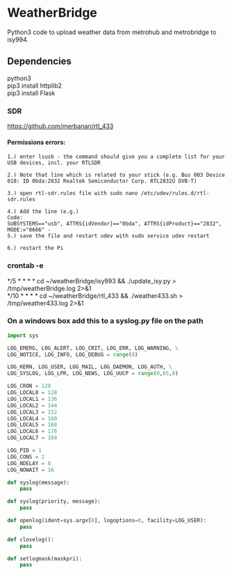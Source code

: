 # WeatherBridge
Python3 code to upload weather data from metrohub and metrobridge to isy994.


## Dependencies
python3  <br>
pip3 install httplib2  <br>
pip3 install Flask  <br>

### SDR
https://github.com/merbanan/rtl_433

#### Permissions errors:
    1.) enter lsusb - the command should give you a complete list for your USB devices, incl. your RTLSDR

    2.) Note that line which is related to your stick (e.g. Bus 003 Device 018: ID 0bda:2832 Realtek Semiconductor Corp. RTL2832U DVB-T)

    3.) open rtl-sdr.rules file with sudo nano /etc/udev/rules.d/rtl-sdr.rules

    4.) Add the line (e.g.)
    Code:
    SUBSYSTEMS=="usb", ATTRS{idVendor}=="0bda", ATTRS{idProduct}=="2832", MODE:="0666" -
    5.) save the file and restart udev with sudo service udev restart

    6.) restart the Pi

### crontab -e
*/5 * * * *  cd ~/weatherBridge/isy993 && ./update_isy.py > /tmp/weatherBridge.log 2>&1 <br>
*/10 * * * * cd ~/weatherBridge/rtl_433 && ./weather433.sh > /tmp/weather433.log 2>&1


### On a windows box add this to a syslog.py file on the path

```syslog.py stub
import sys

LOG_EMERG, LOG_ALERT, LOG_CRIT, LOG_ERR, LOG_WARNING, \
LOG_NOTICE, LOG_INFO, LOG_DEBUG = range(8)

LOG_KERN, LOG_USER, LOG_MAIL, LOG_DAEMON, LOG_AUTH, \
LOG_SYSLOG, LOG_LPR, LOG_NEWS, LOG_UUCP = range(0,65,8)

LOG_CRON = 120
LOG_LOCAL0 = 128
LOG_LOCAL1 = 136
LOG_LOCAL2 = 144
LOG_LOCAL3 = 152
LOG_LOCAL4 = 160
LOG_LOCAL5 = 168
LOG_LOCAL6 = 176
LOG_LOCAL7 = 184

LOG_PID = 1
LOG_CONS = 2
LOG_NDELAY = 8
LOG_NOWAIT = 16

def syslog(message):
    pass

def syslog(priority, message):
    pass

def openlog(ident=sys.argv[0], logoptions=0, facility=LOG_USER):
    pass

def closelog():
    pass

def setlogmask(maskpri):
    pass
```
